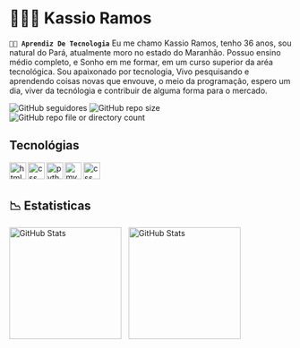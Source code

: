 # 👩🏻‍💻 Kassio Ramos
**`🧠🤖 Aprendiz De Tecnologia`**
Eu me chamo Kassio Ramos, tenho 36 anos, sou natural do Pará, atualmente moro no estado do Maranhão. Possuo ensino médio completo, e Sonho em me formar, em um curso superior da aréa tecnológica. Sou apaixonado por tecnologia, Vivo pesquisando e aprendendo coisas novas que envouve, o meio da programação, espero um dia, viver da tecnólogia e contribuir de alguma forma para o mercado.
<p>
<img alt="GitHub seguidores" src="https://img.shields.io/github/followers/kassioramos">

<img alt="GitHub repo size" src="https://img.shields.io/github/repo-size/kassioramos/kassioramos">


<img alt="GitHub repo file or directory count" src="https://img.shields.io/github/directory-file-count/kassioramos/kassioramos">


</p>

## Tecnológias




<p>
<img
align="left"
alt="html"
title="html"
width="30px"
style="pading-right:10px;"
 src="https://cdn.jsdelivr.net/gh/devicons/devicon@latest/icons/html5/html5-original.svg"
/>


<img
align="left"
alt="css"
title="css"
width="30px"
style="pading-right:10px;"
 src="https://cdn.jsdelivr.net/gh/devicons/devicon@latest/icons/css3/css3-original.svg" 
/>



<img
align="left"
alt="python"
title="python"
width="30px"
style="pading-right:10px;"
 src="https://cdn.jsdelivr.net/gh/devicons/devicon@latest/icons/python/python-original.svg" 
/>



<img
align="left"
alt="mysql"
title="maysql"
width="30px"
style="pading-right:10px;"
 src="https://cdn.jsdelivr.net/gh/devicons/devicon@latest/icons/mysql/mysql-original.svg" 
 />



 <img
 align="left"
alt="css"
title="css"
width="30px"
style="pading-right:10px;"
  src="https://cdn.jsdelivr.net/gh/devicons/devicon@latest/icons/javascript/javascript-original.svg" 
/>

</p>
<br>
<br>


## 📉 Estatisticas


<p>
  <img 
    align="left" 
    alt="GitHub Stats" 
    height="200" 
    style="padding-right: 10px;" 
    src="https://github-readme-stats.vercel.app/api?username=kassioramos&show_icons=true&theme=tokyonight&include_all_commits=True&locale=pt-br" 
  />

<img 
      align="left" 
      alt="GitHub Stats" 
      height="200" 
      src="https://github-readme-stats.vercel.app/api/top-langs/?username=larissakich&theme=tokyonight&layout=compact&custom_title=Tecnologias&langs_count=9" 
  />

</p>

</p>

          
          
          
          
